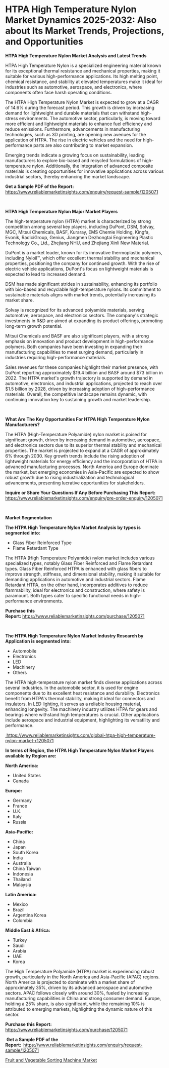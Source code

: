 <p><h1>HTPA High Temperature Nylon Market Dynamics 2025-2032: Also about Its Market Trends, Projections, and Opportunities</h1></p><p><strong>HTPA High Temperature Nylon Market Analysis and Latest Trends</strong></p>
<p><p>HTPA High Temperature Nylon is a specialized engineering material known for its exceptional thermal resistance and mechanical properties, making it suitable for various high-performance applications. Its high melting point, chemical resistance, and stability at elevated temperatures make it ideal for industries such as automotive, aerospace, and electronics, where components often face harsh operating conditions.</p><p>The HTPA High Temperature Nylon Market is expected to grow at a CAGR of 14.6% during the forecast period. This growth is driven by increasing demand for lightweight and durable materials that can withstand high-stress environments. The automotive sector, particularly, is moving toward more efficient and lightweight materials to enhance fuel efficiency and reduce emissions. Furthermore, advancements in manufacturing technologies, such as 3D printing, are opening new avenues for the application of HTPA. The rise in electric vehicles and the need for high-performance parts are also contributing to market expansion.</p><p>Emerging trends indicate a growing focus on sustainability, leading manufacturers to explore bio-based and recycled formulations of high-temperature nylon. Additionally, the integration of advanced composite materials is creating opportunities for innovative applications across various industrial sectors, thereby enhancing the market landscape.</p></p>
<p><strong>Get a Sample PDF of the Report:&nbsp;</strong> <a href="https://www.reliablemarketinsights.com/enquiry/request-sample/1205071?utm_campaign=2885&utm_medium=2&utm_source=Github&utm_content=ia&utm_term=26032025&utm_id=htpa-high-temperature-nylon">https://www.reliablemarketinsights.com/enquiry/request-sample/1205071</a></p>
<p>&nbsp;</p>
<p><strong>HTPA High Temperature Nylon Major Market Players</strong></p>
<p><p>The high-temperature nylon (HTPA) market is characterized by strong competition among several key players, including DuPont, DSM, Solvay, MGC, Mitsui Chemicals, BASF, Kuraray, EMS Chemie Holding, Kingfa, Evonik, RadiciGroup, Genius, Jiangmen Dezhongtai Engineering Plastic Technology Co., Ltd., Zhejiang NHU, and Zhejiang Xinli New Material. </p><p>DuPont is a market leader, known for its innovative thermoplastic polymers, including Nyloil™, which offer excellent thermal stability and mechanical properties, positioning the company for continued growth. With the rise of electric vehicle applications, DuPont's focus on lightweight materials is expected to lead to increased demand.</p><p>DSM has made significant strides in sustainability, enhancing its portfolio with bio-based and recyclable high-temperature nylons. Its commitment to sustainable materials aligns with market trends, potentially increasing its market share.</p><p>Solvay is recognized for its advanced polyamide materials, serving automotive, aerospace, and electronics sectors. The company's strategic investments in R&D are aimed at expanding its product offerings, promoting long-term growth potential.</p><p>Mitsui Chemicals and BASF are also significant players, with a strong emphasis on innovation and product development in high-performance polymers. Both companies have been investing in expanding their manufacturing capabilities to meet surging demand, particularly in industries requiring high-performance materials.</p><p>Sales revenues for these companies highlight their market presence, with DuPont reporting approximately $19.4 billion and BASF around $73 billion in 2022. The HTPA market's growth trajectory is supported by demand in automotive, electronics, and industrial applications, projected to reach over $1.5 billion by 2028, driven by increasing adoption of high-performance materials. Overall, the competitive landscape remains dynamic, with continuing innovation key to sustaining growth and market leadership.</p></p>
<p>&nbsp;</p>
<p><strong>What Are The Key Opportunities For HTPA High Temperature Nylon Manufacturers?</strong></p>
<p><p>The HTPA (High-Temperature Polyamide) nylon market is poised for significant growth, driven by increasing demand in automotive, aerospace, and electronics sectors due to its superior thermal stability and mechanical properties. The market is projected to expand at a CAGR of approximately 6% through 2030. Key growth trends include the rising adoption of lightweight materials for energy efficiency and the incorporation of HTPA in advanced manufacturing processes. North America and Europe dominate the market, but emerging economies in Asia-Pacific are expected to show robust growth due to rising industrialization and technological advancements, presenting lucrative opportunities for stakeholders.</p></p>
<p><strong>Inquire or Share Your Questions If Any Before Purchasing This Report:</strong> <a href="https://www.reliablemarketinsights.com/enquiry/pre-order-enquiry/1205071?utm_campaign=2885&utm_medium=2&utm_source=Github&utm_content=ia&utm_term=26032025&utm_id=htpa-high-temperature-nylon">https://www.reliablemarketinsights.com/enquiry/pre-order-enquiry/1205071</a></p>
<p>&nbsp;</p>
<p><strong>Market Segmentation</strong></p>
<p><strong>The HTPA High Temperature Nylon Market Analysis by types is segmented into:</strong></p>
<p><ul><li>Glass Fiber Reinforced Type</li><li>Flame Retardant Type</li></ul></p>
<p><p>The HTPA (High Temperature Polyamide) nylon market includes various specialized types, notably Glass Fiber Reinforced and Flame Retardant types. Glass Fiber Reinforced HTPA is enhanced with glass fibers to improve strength, stiffness, and dimensional stability, making it suitable for demanding applications in automotive and industrial sectors. Flame Retardant HTPA, on the other hand, incorporates additives to reduce flammability, ideal for electronics and construction, where safety is paramount. Both types cater to specific functional needs in high-performance environments.</p></p>
<p><strong>Purchase this Report:&nbsp;</strong><a href="https://www.reliablemarketinsights.com/purchase/1205071?utm_campaign=2885&utm_medium=2&utm_source=Github&utm_content=ia&utm_term=26032025&utm_id=htpa-high-temperature-nylon">https://www.reliablemarketinsights.com/purchase/1205071</a></p>
<p>&nbsp;</p>
<p><strong>The HTPA High Temperature Nylon Market Industry Research by Application is segmented into:</strong></p>
<p><ul><li>Automobile</li><li>Electronics</li><li>LED</li><li>Machinery</li><li>Others</li></ul></p>
<p><p>The HTPA high-temperature nylon market finds diverse applications across several industries. In the automobile sector, it is used for engine components due to its excellent heat resistance and durability. Electronics benefit from HTPA's thermal stability, making it ideal for connectors and insulators. In LED lighting, it serves as a reliable housing material, enhancing longevity. The machinery industry utilizes HTPA for gears and bearings where withstand high temperatures is crucial. Other applications include aerospace and industrial equipment, highlighting its versatility and performance.</p></p>
<p><a href="https://www.reliablemarketinsights.com/global-htpa-high-temperature-nylon-market-r1205071?utm_campaign=2885&utm_medium=2&utm_source=Github&utm_content=ia&utm_term=26032025&utm_id=htpa-high-temperature-nylon">&nbsp;https://www.reliablemarketinsights.com/global-htpa-high-temperature-nylon-market-r1205071</a></p>
<p><strong>In terms of Region, the HTPA High Temperature Nylon Market Players available by Region are:</strong></p>
<p>
    <p> <strong> North America: </strong>
        <ul>
            <li>United States</li>
            <li>Canada</li>
        </ul>
        </p> 
    <p> <strong> Europe: </strong>
        <ul>
            <li>Germany</li>
            <li>France</li>
            <li>U.K.</li>
            <li>Italy</li>
            <li>Russia</li>
        </ul>
        </p> 
    <p> <strong> Asia-Pacific: </strong>
        <ul>
            <li>China</li>
            <li>Japan</li>
            <li>South Korea</li>
            <li>India</li>
            <li>Australia</li>
            <li>China Taiwan</li>
            <li>Indonesia</li>
            <li>Thailand</li>
            <li>Malaysia</li>
        </ul>
        </p> 
    <p> <strong> Latin America: </strong>
        <ul>
            <li>Mexico</li>
            <li>Brazil</li>
            <li>Argentina Korea</li>
            <li>Colombia</li>
        </ul>
        </p> 
    <p> <strong> Middle East & Africa: </strong>
        <ul>
            <li>Turkey</li>
            <li>Saudi</li>
            <li>Arabia</li>
            <li>UAE</li>
            <li>Korea</li>
        </ul>
    </p>
    </p>
<p><p>The High Temperature Polyamide (HTPA) market is experiencing robust growth, particularly in the North America and Asia-Pacific (APAC) regions. North America is projected to dominate with a market share of approximately 35%, driven by its advanced aerospace and automotive sectors. APAC follows closely with around 30%, fueled by increasing manufacturing capabilities in China and strong consumer demand. Europe, holding a 25% share, is also significant, while the remaining 10% is attributed to emerging markets, highlighting the dynamic nature of this sector.</p></p>
<p><strong>Purchase this Report: </strong><a href="https://www.reliablemarketinsights.com/purchase/1205071?utm_campaign=2885&utm_medium=2&utm_source=Github&utm_content=ia&utm_term=26032025&utm_id=htpa-high-temperature-nylon">https://www.reliablemarketinsights.com/purchase/1205071</a></p>
<p>&nbsp;<strong>Get a Sample PDF of the Report:&nbsp;&nbsp;</strong><a href="https://www.reliablemarketinsights.com/enquiry/request-sample/1205071?utm_campaign=2885&utm_medium=2&utm_source=Github&utm_content=ia&utm_term=26032025&utm_id=htpa-high-temperature-nylon">https://www.reliablemarketinsights.com/enquiry/request-sample/1205071</a></p>
<p><strong></strong></p>
<p><p><a href="https://github.com/waverlyam689/Market-Research-Report-List-1/blob/main/fruit-and-vegetable-sorting-machine-market.md?utm_campaign=2885&utm_medium=2&utm_source=Github&utm_content=ia&utm_term=26032025&utm_id=htpa-high-temperature-nylon">Fruit and Vegetable Sorting Machine Market</a></p></p>